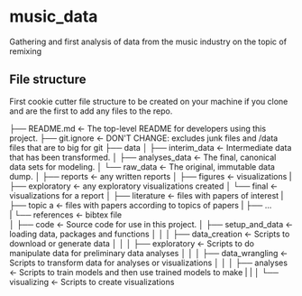 # music_data
Gathering and first analysis of data from the music industry on the topic of remixing 

## File structure

First cookie cutter file structure to be created on your machine if you clone and are the first to add any files to the repo. 


├── README.md          <- The top-level README for developers using this project.
├── git.ignore         <- DON'T CHANGE: excludes junk files and /data files that are to big for git
├── data
│   ├── interim_data   <- Intermediate data that has been transformed.
│   ├── analyses_data  <- The final, canonical data sets for modeling.
│   └── raw_data       <- The original, immutable data dump.
│
├── reports            <- any written reports
│
├── figures            <- visualizations
|   ├── exploratory    <- any exploratory visualizations created 
│   └── final          <- visualizations for a report
│
├── literature         <- files with papers of interest
|   ├── topic a        <- files with papers according to topics of papers
|   ├── ...  
|   └── references     <- bibtex file  
│
├── code               <- Source code for use in this project.
│   ├── setup_and_data <- loading data, packages and functions
│   │
│   ├── data_creation  <- Scripts to download or generate data
│   │
│   ├── exploratory    <- Scripts to do manipulate data for preliminary data analyses
│   │
│   ├── data_wrangling <- Scripts to transform data for analyses or visualizations
│   │
│   ├── analyses       <- Scripts to train models and then use trained models to make
|   |
│   └── visualizing  <- Scripts to create  visualizations
